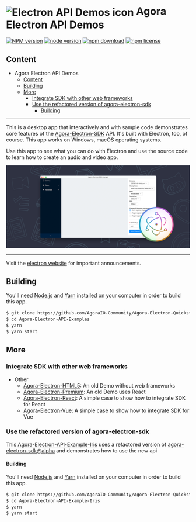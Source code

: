 # <img src="https://cloud.githubusercontent.com/assets/378023/15172388/b2b81950-1790-11e6-9a7c-ccc39912bb3a.png" width="60px" align="center" alt="Electron API Demos icon"> Agora Electron API Demos

[![NPM version][npm-image]][npm-url] [![node version][node-image]][node-url] [![npm download][download-image]][download-url] [![npm license][license-image]][download-url]

## Content

- Agora Electron API Demos
  - [Content](#content)
  - [Building](#building)
  - [More](#more)
    - [Integrate SDK with other web frameworks](#integrate-sdk-with-other-web-frameworks)
    - [Use the refactored version of agora-electron-sdk](#use-the-refactored-version-of-agora-electron-sdk)
      - [Building](#building-1)

---

This is a desktop app that interactively and with sample code demonstrates core features of the [Agora-Electron-SDK](https://docs.agora.io/en/Interactive%20Broadcast/API%20Reference/electron/index.html) API. It's built with Electron, too, of course. This app works on Windows, macOS operating systems.

Use this app to see what you can do with Electron and use the source code to learn how to create an audio and video app.

![Electron API Demos Screenshots](./demo.png)

---

Visit the [electron website](https://www.agora.io/en/) for important announcements.

## Building

You'll need [Node.js](https://nodejs.org) and [Yarn](https://yarnpkg.com/) installed on your computer in order to build this app.

```bash
$ git clone https://github.com/AgoraIO-Community/Agora-Electron-Quickstart
$ cd Agora-Electron-API-Examples
$ yarn
$ yarn start
```

## More

### Integrate SDK with other web frameworks

- Other
  - [Agora-Electron-HTML5]: An old Demo without web frameworks
  - [Agora-Electron-Premium]: An old Demo uses React
  - [Agora-Electron-React]: A simple case to show how to integrate SDK for React
  - [Agora-Electron-Vue]: A simple case to show how to integrate SDK for Vue

### Use the refactored version of agora-electron-sdk

This [Agora-Electron-API-Example-Iris](https://github.com/AgoraIO-Community/Agora-Electron-Quickstart/tree/master/Agora-Electron-API-Example-Iris) uses a refactored version of [agora-electron-sdk@alpha](https://www.npmjs.com/package/agora-electron-sdk) and demonstrates how to use the new api

#### Building

You'll need [Node.js](https://nodejs.org) and [Yarn](https://yarnpkg.com/) installed on your computer in order to build this app.

```bash
$ git clone https://github.com/AgoraIO-Community/Agora-Electron-Quickstart
$ cd Agora-Electron-API-Example-Iris
$ yarn
$ yarn start
```

[npm-image]: https://img.shields.io/npm/v/agora-electron-sdk.svg?style=flat-square
[npm-url]: https://npmjs.org/package/agora-electron-sdk
[node-image]: https://img.shields.io/badge/node.js-%3E=_4.0-green.svg?style=flat-square
[node-url]: http://nodejs.org/download/
[download-image]: https://img.shields.io/npm/dm/agora-electron-sdk.svg?style=flat-square
[download-url]: https://npmjs.org/package/agora-electron-sdk
[license-image]: https://img.shields.io/npm/l/agora-electron-sdk.svg
[agora-electron-html5]: https://github.com/AgoraIO-Community/Agora-Electron-Quickstart/tree/master/Other/Agora-Electron-HTML5
[agora-electron-premium]: https://github.com/AgoraIO-Community/Agora-Electron-Quickstart/tree/master/Other/Agora-Electron-Premium
[agora-electron-react]: https://github.com/AgoraIO-Community/Agora-Electron-Quickstart/tree/master/Other/Agora-Electron-React
[agora-electron-vue]: https://github.com/AgoraIO-Community/Agora-Electron-Quickstart/tree/master/Other/Agora-Electron-Vue
